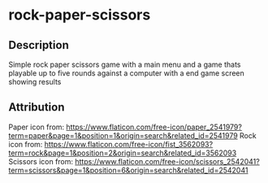 # rock-paper-scissors

## Description
Simple rock paper scissors game with a main menu and a game thats playable up to five rounds against a computer with a end game screen showing results
## Attribution
Paper icon from: https://www.flaticon.com/free-icon/paper_2541979?term=paper&page=1&position=1&origin=search&related_id=2541979
Rock icon from: https://www.flaticon.com/free-icon/fist_3562093?term=rock&page=1&position=2&origin=search&related_id=3562093
Scissors icon from: https://www.flaticon.com/free-icon/scissors_2542041?term=scissors&page=1&position=6&origin=search&related_id=2542041